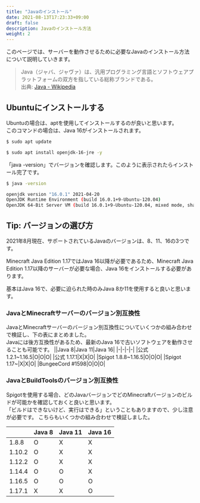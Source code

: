 ```yaml
---
title: "Javaのインストール"
date: 2021-08-13T17:23:33+09:00
draft: false
description: Javaのインストール方法
weight: 2
---
```


このページでは、サーバーを動作させるために必要なJavaのインストール方法について説明していきます。

> Java（ジャバ、ジャヴァ）は、汎用プログラミング言語とソフトウェアプラットフォームの双方を指している総称ブランドである。  
> 出典: [Java - Wikipedia](https://ja.wikipedia.org/wiki/Java)

## Ubuntuにインストールする
Ubuntuの場合は、aptを使用してインストールするのが良いと思います。  
このコマンドの場合は、Java 16がインストールされます。
```bash
$ sudo apt update

$ sudo apt install openjdk-16-jre -y
```
「java -version」でバージョンを確認します。このように表示されたらインストール完了です。
```bash
$ java -version

openjdk version "16.0.1" 2021-04-20
OpenJDK Runtime Environment (build 16.0.1+9-Ubuntu-120.04)
OpenJDK 64-Bit Server VM (build 16.0.1+9-Ubuntu-120.04, mixed mode, sharing)
```


## Tip: バージョンの選び方
2021年8月現在、サポートされているJavaのバージョンは、8、11、16の3つです。

Minecraft Java Edition 1.17ではJava 16以降が必要であるため、Minecraft Java Edition 1.17以降のサーバーが必要な場合、Java 16をインストールする必要があります。  

基本はJava 16で、必要に迫られた時のみJava 8か11を使用すると良いと思います。

### JavaとMinecraftサーバーのバージョン別互換性
JavaとMinecraftサーバーのバージョン別互換性についていくつかの組み合わせで検証し、下の表にまとめました。  
Javaには後方互換性があるため、最新のJava 16で古いソフトウェアを動作させることも可能です。
||Java 8|Java 11|Java 16|
|-|-|-|-|
|公式 1.2.1~1.16.5|O|O|O|
|公式 1.17.1|X|X|O|
|Spigot 1.8.8~1.16.5|O|O|O|
|Spigot 1.17~|X|X|O|
|BungeeCord #1598|O|O|O|

### JavaとBuildToolsのバージョン別互換性
Spigotを使用する場合、どのJavaバージョンでどのMinecraftバージョンのビルドが可能かを確認しておくと良いと思います。  
「ビルドはできないけど、実行はできる」ということもありますので、少し注意が必要です。
こちらもいくつかの組み合わせで検証しました。

||Java 8|Java 11|Java 16|
|-|-|-|-|
|1.8.8|O|X|X|
|1.10.2|O|X|X|
|1.12.2|O|X|X|
|1.14.4|O|O|X|
|1.16.5|O|O|O|
|1.17.1|X|X|O|